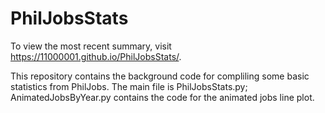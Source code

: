 # PhilJobsStats

To view the most recent summary, visit https://11000001.github.io/PhilJobsStats/.

This repository contains the background code for compliling some basic statistics from PhilJobs.  The main file is PhilJobsStats.py; AnimatedJobsByYear.py contains the code for the animated jobs line plot.
